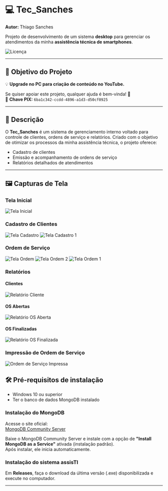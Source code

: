 # 💻 Tec_Sanches

**Autor:** Thiago Sanches

Projeto de desenvolvimento de um sistema **desktop** para gerenciar os atendimentos da minha **assistência técnica de smartphones**.

![Licença](https://img.shields.io/github/license/sanchessky/Tec_sanches)

---

## 🎯 Objetivo do Projeto

💡 **Upgrade no PC para criação de conteúdo no YouTube.**

Se quiser apoiar este projeto, qualquer ajuda é bem-vinda! 🙏  
📌 **Chave PIX:** `6ba1c342-ccdd-4896-a1d3-d50cf0925`

---

## 📌 Descrição

O **Tec_Sanches** é um sistema de gerenciamento interno voltado para controle de clientes, ordens de serviço e relatórios. Criado com o objetivo de otimizar os processos da minha assistência técnica, o projeto oferece:

- Cadastro de clientes
- Emissão e acompanhamento de ordens de serviço
- Relatórios detalhados de atendimentos

---

## 🖼️ Capturas de Tela

### Tela Inicial
![Tela Inicial](src/public/img/TelaInicio.png)

### Cadastro de Clientes
![Tela Cadastro](src/public/img/TelaCadastro.png)
![Tela Cadastro 1](src/public/img/TelaCadastro1.png)

### Ordem de Serviço
![Tela Ordem](src/public/img/TelaOrdem.png)
![Tela Ordem 2](src/public/img/TelaOrdem2.png)
![Tela Ordem 1](src/public/img/TelaOrdem1.png)

### Relatórios
#### Clientes
![Relatório Cliente](src/public/img/RelatorioCliente.png)

#### OS Abertas
![Relatório OS Aberta](src/public/img/RelatorioOsAberta.png)

#### OS Finalizadas
![Relatório OS Finalizada](src/public/img/RelatorioOsFinalizada.png)

### Impressão de Ordem de Serviço
![Ordem de Serviço Impressa](src/public/img/OrdemService.png)

## 🛠️ Pré-requisitos de instalação

- Windows 10 ou superior  
- Ter o banco de dados MongoDB instalado

### Instalação do MongoDB

Acesse o site oficial:  
[MongoDB Community Server](https://www.mongodb.com/try/download/community)

Baixe o MongoDB Community Server e instale com a opção de **"Install MongoDB as a Service"** ativada (instalação padrão).  
Após instalar, ele inicia automaticamente.

### Instalação do sistema assisTI

Em **Releases**, faça o download da última versão (.exe) disponibilizada e execute no computador.

---